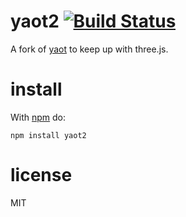 # yaot2 [![Build Status](https://travis-ci.org/anvaka/yaot.svg)](https://travis-ci.org/anvaka/yaot)

A fork of [yaot](https://github.com/anvaka/yaot) to keep up with three.js.

# install

With [npm](https://npmjs.org) do:

```
npm install yaot2
```

# license

MIT
